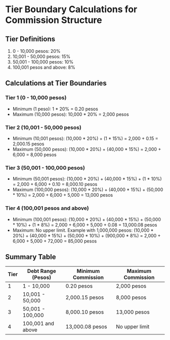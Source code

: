 # Tier Boundary Calculations for Commission Structure

## Tier Definitions
1. 0 - 10,000 pesos: 20%
2. 10,001 - 50,000 pesos: 15%
3. 50,001 - 100,000 pesos: 10%
4. 100,001 pesos and above: 8%

## Calculations at Tier Boundaries

### Tier 1 (0 - 10,000 pesos)
- Minimum (1 peso): 1 * 20% = 0.20 pesos
- Maximum (10,000 pesos): 10,000 * 20% = 2,000 pesos

### Tier 2 (10,001 - 50,000 pesos)
- Minimum (10,001 pesos):
  (10,000 * 20%) + (1 * 15%) = 2,000 + 0.15 = 2,000.15 pesos
- Maximum (50,000 pesos):
  (10,000 * 20%) + (40,000 * 15%) = 2,000 + 6,000 = 8,000 pesos

### Tier 3 (50,001 - 100,000 pesos)
- Minimum (50,001 pesos):
  (10,000 * 20%) + (40,000 * 15%) + (1 * 10%) = 2,000 + 6,000 + 0.10 = 8,000.10 pesos
- Maximum (100,000 pesos):
  (10,000 * 20%) + (40,000 * 15%) + (50,000 * 10%) = 2,000 + 6,000 + 5,000 = 13,000 pesos

### Tier 4 (100,001 pesos and above)
- Minimum (100,001 pesos):
  (10,000 * 20%) + (40,000 * 15%) + (50,000 * 10%) + (1 * 8%) = 2,000 + 6,000 + 5,000 + 0.08 = 13,000.08 pesos
- Maximum: No upper limit. Example with 1,000,000 pesos:
  (10,000 * 20%) + (40,000 * 15%) + (50,000 * 10%) + (900,000 * 8%) = 2,000 + 6,000 + 5,000 + 72,000 = 85,000 pesos

## Summary Table

| Tier | Debt Range (Pesos) | Minimum Commission | Maximum Commission |
|------|---------------------|---------------------|---------------------|
| 1    | 1 - 10,000          | 0.20 pesos          | 2,000 pesos         |
| 2    | 10,001 - 50,000     | 2,000.15 pesos      | 8,000 pesos         |
| 3    | 50,001 - 100,000    | 8,000.10 pesos      | 13,000 pesos        |
| 4    | 100,001 and above   | 13,000.08 pesos     | No upper limit      |
